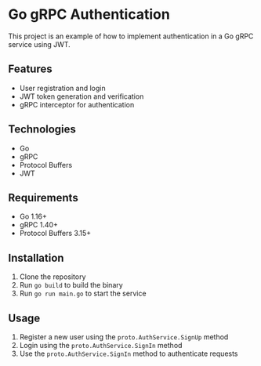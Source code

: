 # Go gRPC Authentication

This project is an example of how to implement authentication in a Go gRPC service using JWT.

## Features

* User registration and login
* JWT token generation and verification
* gRPC interceptor for authentication

## Technologies

* Go
* gRPC
* Protocol Buffers
* JWT

## Requirements

* Go 1.16+
* gRPC 1.40+
* Protocol Buffers 3.15+

## Installation

1. Clone the repository
2. Run `go build` to build the binary
3. Run `go run main.go` to start the service

## Usage

1. Register a new user using the `proto.AuthService.SignUp` method
2. Login using the `proto.AuthService.SignIn` method
3. Use the `proto.AuthService.SignIn` method to authenticate requests
